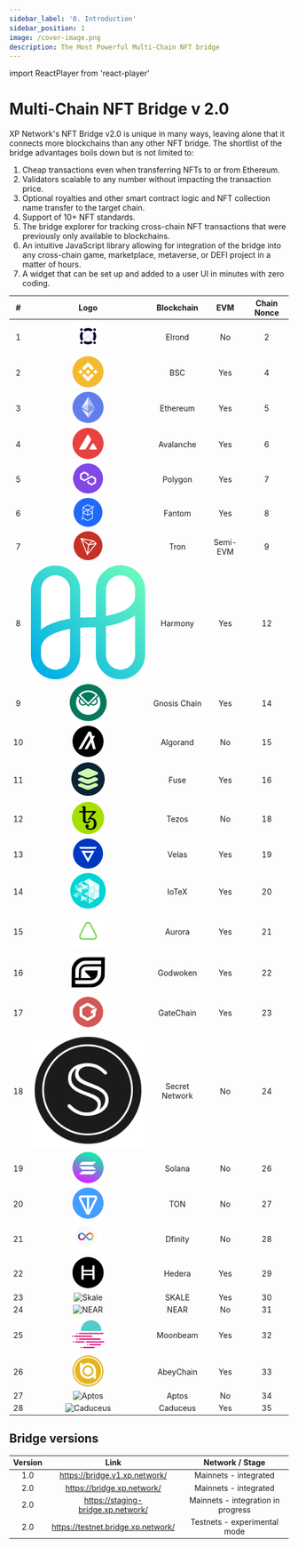 ```yaml
---
sidebar_label: '0. Introduction'
sidebar_position: 1
image: /cover-image.png
description: The Most Powerful Multi-Chain NFT bridge
---
```


import ReactPlayer from 'react-player'

# Multi-Chain NFT Bridge v 2.0

XP Network's NFT Bridge v2.0 is unique in many ways, leaving alone that it connects more blockchains than any other NFT bridge. The shortlist of the bridge advantages boils down but is not limited to:

1. Cheap transactions even when transferring NFTs to or from Ethereum.
2. Validators scalable to any number without impacting the transaction price.
3. Optional royalties and other smart contract logic and NFT collection name transfer to the target chain.
4. Support of 10+ NFT standards.
5. The bridge explorer for tracking cross-chain NFT transactions that were previously only available to blockchains.
6. An intuitive JavaScript library allowing for integration of the bridge into any cross-chain game, marketplace, metaverse, or DEFI project in a matter of hours.
7. A widget that can be set up and added to a user UI in minutes with zero coding.

<ReactPlayer controls url='https://www.youtube.com/watch?v=CTxtFnABUrg' />

|#|Logo| Blockchain | EVM | Chain Nonce|
|:-:|:-:|:-:|:-:|:-:|
| 1 |![Elrond](../../static/assets/chain/Elrond.svg) |Elrond| No|2|
| 2  |![BSC](../../static/assets/chain/Binance.svg) |BSC| Yes|4|
| 3 |![Ethereum](../../static/assets/chain/Etherium.svg) |Ethereum| Yes|5|
| 4 |![Avalanche](../../static/assets/chain/Avalanche.svg) |Avalanche| Yes|6|
| 5 |![Polygon](../../static/assets/chain/Polygon.svg) |Polygon| Yes|7|
| 6 |![Fantom](../../static/assets/chain/Fantom.svg) |Fantom| Yes|8|
| 7 |![Tron](../../static/assets/chain/Tron.svg) |Tron | Semi-EVM|9|
| 8 |![Harmony](../../static/assets/chain/harmony.svg) |Harmony| Yes|12|
| 9| ![Gnosis](../../static/assets/chain/Gnosis.svg) | Gnosis Chain| Yes|14|
| 10 |![Algorand](../../static/assets/chain/Algarand.svg) |Algorand| No|15|
| 11  |![Fuse](../../static/assets/chain/Fuse.svg) | Fuse| Yes|16|
| 12 |![Tezos](../../static/assets/chain/Tezos.svg) |Tezos| No|18|
| 13  |![Velas](../../static/assets/chain/velas.svg) | Velas| Yes|19|
| 14  |![IoTeX](../../static/assets/chain/iotx.svg) | IoTeX| Yes|20|
| 15  |![Aurora](../../static/assets/chain/aurora.svg) | Aurora| Yes|21|
| 16  |![Godwoken](../../static/assets/chain/godwoken.svg) | Godwoken| Yes|22|
| 17  |![GateChain](../../static/assets/chain/GateChain.svg) | GateChain| Yes|23|
| 18  |![Secret](../../static/assets/chain/secret.svg)| Secret Network| No|24|
| 19  |![Solana](../../static/assets/chain/Solana.svg)| Solana| No|26|
| 20  |![Ton](../../static/assets/chain/ton.svg)| TON| No|27|
| 21  |![Dfinity](../../static/assets/chain/InternetComputer.svg)| Dfinity| No|28|
| 22  |![Hedera](../../static/assets/chain/Hedera.svg)| Hedera| Yes|29|
| 23  |<img src="/assets/chain/Skale.png" alt="Skale" width="25"/>| SKALE| Yes|30|
| 24  |<img src="/assets/chain/NEAR.png" alt="NEAR" width="25"/>| NEAR| No|31|
| 25  |![Moonbeam](../../static/assets/chain/Moonbeam.svg)| Moonbeam| Yes|32|
| 26  |![AbeyChain](../../static/assets/chain/Abey.svg)| AbeyChain| Yes|33|
| 27  |<img src="/assets/chain/Aptos.png" alt="Aptos" width="25"/>| Aptos| No|34|
| 28 |<img src="/assets/chain/caduceus.png" alt="Caduceus" width="25"/>| Caduceus| Yes|35|
<!--  -->

## Bridge versions

|Version | Link| Network / Stage|
|:-:|:-:|:-:|
| 1.0 | https://bridge.v1.xp.network/| Mainnets - integrated|
| 2.0 | https://bridge.xp.network/|Mainnets - integrated|
| 2.0 | https://staging-bridge.xp.network/|Mainnets - integration in progress|
| 2.0 | https://testnet.bridge.xp.network/|Testnets - experimental mode|
